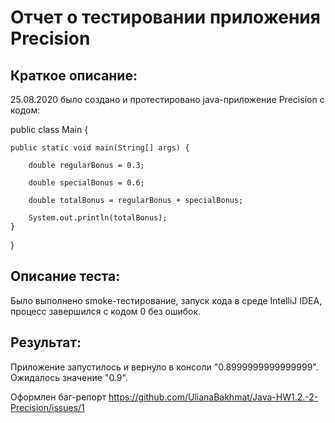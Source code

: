 # Отчет о тестировании приложения Precision

## Краткое описание:

25.08.2020 было создано и протестировано java-приложение Precision с кодом:

 public class Main {
 
    public static void main(String[] args) {
    
        double regularBonus = 0.3;
        
        double specialBonus = 0.6;
        
        double totalBonus = regularBonus + specialBonus;
        
        System.out.println(totalBonus);
    }
}

## Описание теста:

Было выполнено smoke-тестирование, запуск кода в среде IntelliJ IDEA, процесс завершился с кодом 0 без ошибок.

## Результат:

Приложение запустилось и вернуло в консоли "0.8999999999999999". Ожидалось значение "0.9".

Оформлен баг-репорт https://github.com/UlianaBakhmat/Java-HW1.2.-2-Precision/issues/1
